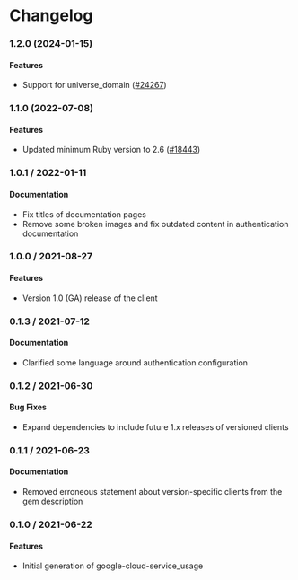 # Changelog

### 1.2.0 (2024-01-15)

#### Features

* Support for universe_domain ([#24267](https://github.com/googleapis/google-cloud-ruby/issues/24267)) 

### 1.1.0 (2022-07-08)

#### Features

* Updated minimum Ruby version to 2.6 ([#18443](https://github.com/googleapis/google-cloud-ruby/issues/18443)) 

### 1.0.1 / 2022-01-11

#### Documentation

* Fix titles of documentation pages
* Remove some broken images and fix outdated content in authentication documentation

### 1.0.0 / 2021-08-27

#### Features

* Version 1.0 (GA) release of the client

### 0.1.3 / 2021-07-12

#### Documentation

* Clarified some language around authentication configuration

### 0.1.2 / 2021-06-30

#### Bug Fixes

* Expand dependencies to include future 1.x releases of versioned clients

### 0.1.1 / 2021-06-23

#### Documentation

* Removed erroneous statement about version-specific clients from the gem description

### 0.1.0 / 2021-06-22

#### Features

* Initial generation of google-cloud-service_usage
